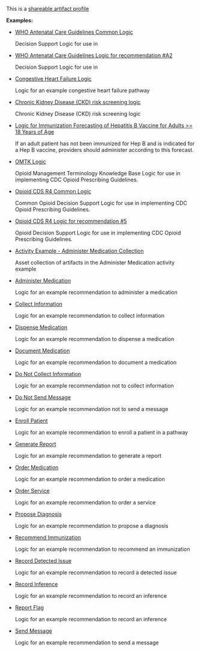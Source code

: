This is a [shareable artifact profile](profiles.html#artifact-profiles)

**Examples:**

*   [WHO Antenatal Care Guidelines Common Logic](Library-ANCCommon.html)

    Decision Support Logic for use in

*   [WHO Antenatal Care Guidelines Logic for recommendation #A2](Library-ANCRecommendationA2.html)

    Decision Support Logic for use in

*   [Congestive Heart Failure Logic](Library-CHF.html)

    Logic for an example congestive heart failure pathway

*   [Chronic Kidney Disease (CKD) risk screening logic](Library-CKDRiskLogic.html)

    Chronic Kidney Disease (CKD) risk screening logic

*   [Logic for Immunization Forecasting of Hepatitis B Vaccine for Adults >= 18 Years of Age](Library-HepBAdultForecasting.html)

    If an adult patient has not been immunized for Hep B and is indicated for a Hep B vaccine, providers should administer according to this forecast.

*   [OMTK Logic](Library-omtklogic.html)

    Opioid Management Terminology Knowledge Base Logic for use in implementing CDC Opioid Prescribing Guidelines.

*   [Opioid CDS R4 Common Logic](Library-OpioidCDSR4Common.html)

    Common Opioid Decision Support Logic for use in implementing CDC Opioid Prescribing Guidelines.

*   [Opioid CDS R4 Logic for recommendation #5](Library-OpioidCDSR4Recommendation05.html)

    Opioid Decision Support Logic for use in implementing CDC Opioid Prescribing Guidelines.

*   [Activity Example - Administer Medication Collection](Library-activity-example-administermedication-library.html)

    Asset collection of artifacts in the Administer Medication activity example

*   [Administer Medication](Library-administermedication-library.html)

    Logic for an example recommendation to administer a medication

*   [Collect Information](Library-collectinformation-library.html)

    Logic for an example recommendation to collect information

*   [Dispense Medication](Library-dispensemedication-library.html)

    Logic for an example recommendation to dispense a medication

*   [Document Medication](Library-documentmedication-library.html)

    Logic for an example recommendation to document a medication

*   [Do Not Collect Information](Library-donotcollectinformation-library.html)

    Logic for an example recommendation not to collect information

*   [Do Not Send Message](Library-donotsendmessage-library.html)

    Logic for an example recommendation not to send a message

*   [Enroll Patient](Library-enrollment-library.html)

    Logic for an example recommendation to enroll a patient in a pathway

*   [Generate Report](Library-generatereport-library.html)

    Logic for an example recommendation to generate a report

*   [Order Medication](Library-ordermedication-library.html)

    Logic for an example recommendation to order a medication

*   [Order Service](Library-orderservice-library.html)

    Logic for an example recommendation to order a service

*   [Propose Diagnosis](Library-proposediagnosis-library.html)

    Logic for an example recommendation to propose a diagnosis

*   [Recommend Immunization](Library-recommendimmunization-library.html)

    Logic for an example recommendation to recommend an immunization

*   [Record Detected Issue](Library-recorddetectedissue-library.html)

    Logic for an example recommendation to record a detected issue

*   [Record Inference](Library-recordinference-library.html)

    Logic for an example recommendation to record an inference

*   [Report Flag](Library-reportflag-library.html)

    Logic for an example recommendation to record an inference

*   [Send Message](Library-sendmessage-library.html)

    Logic for an example recommendation to send a message